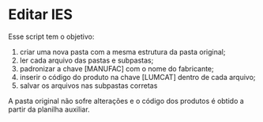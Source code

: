 # Editar IES

Esse script tem o objetivo:
1. criar uma nova pasta com a mesma estrutura da pasta original;
2. ler cada arquivo das pastas e subpastas;
3. padronizar a chave [MANUFAC] com o nome do fabricante;
4. inserir o código do produto na chave [LUMCAT] dentro de cada arquivo;
5. salvar os arquivos nas subpastas corretas

A pasta original não sofre alterações e o código dos produtos é obtido a partir da planilha auxiliar.
